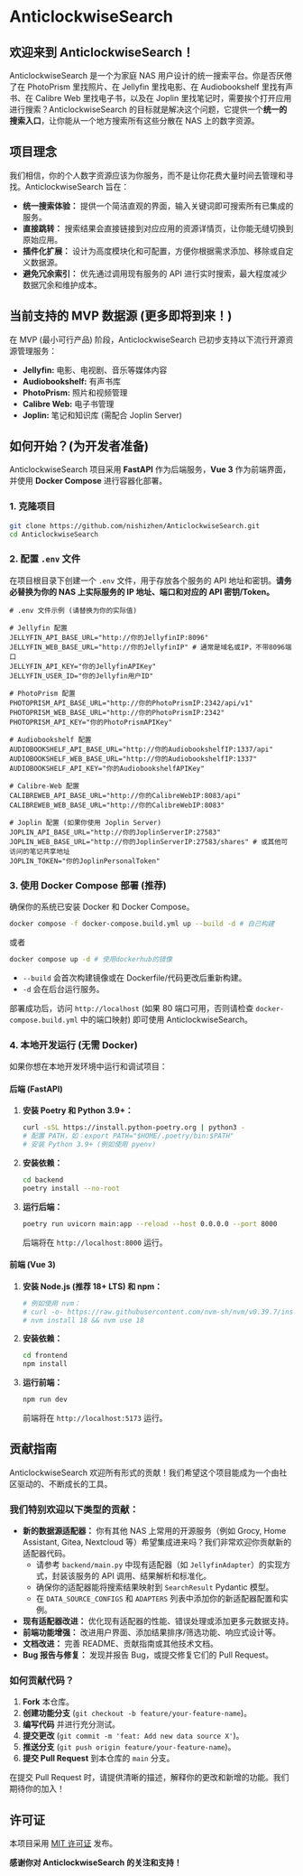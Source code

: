 
# AnticlockwiseSearch


## 欢迎来到 AnticlockwiseSearch！

AnticlockwiseSearch 是一个为家庭 NAS 用户设计的统一搜索平台。你是否厌倦了在 PhotoPrism 里找照片、在 Jellyfin 里找电影、在 Audiobookshelf 里找有声书、在 Calibre Web 里找电子书，以及在 Joplin 里找笔记时，需要挨个打开应用进行搜索？AnticlockwiseSearch 的目标就是解决这个问题，它提供一个**统一的搜索入口**，让你能从一个地方搜索所有这些分散在 NAS 上的数字资源。


## 项目理念

我们相信，你的个人数字资源应该为你服务，而不是让你花费大量时间去管理和寻找。AnticlockwiseSearch 旨在：

  * **统一搜索体验：** 提供一个简洁直观的界面，输入关键词即可搜索所有已集成的服务。
  * **直接跳转：** 搜索结果会直接链接到对应应用的资源详情页，让你能无缝切换到原始应用。
  * **插件化扩展：** 设计为高度模块化和可配置，方便你根据需求添加、移除或自定义数据源。
  * **避免冗余索引：** 优先通过调用现有服务的 API 进行实时搜索，最大程度减少数据冗余和维护成本。


## 当前支持的 MVP 数据源 (更多即将到来！)

在 MVP (最小可行产品) 阶段，AnticlockwiseSearch 已初步支持以下流行开源资源管理服务：

  * **Jellyfin:** 电影、电视剧、音乐等媒体内容
  * **Audiobookshelf:** 有声书库
  * **PhotoPrism:** 照片和视频管理
  * **Calibre Web:** 电子书管理
  * **Joplin:** 笔记和知识库 (需配合 Joplin Server)


## 如何开始？(为开发者准备)

AnticlockwiseSearch 项目采用 **FastAPI** 作为后端服务，**Vue 3** 作为前端界面，并使用 **Docker Compose** 进行容器化部署。

### **1. 克隆项目**

```bash
git clone https://github.com/nishizhen/AnticlockwiseSearch.git
cd AnticlockwiseSearch
```

### **2. 配置 `.env` 文件**

在项目根目录下创建一个 `.env` 文件，用于存放各个服务的 API 地址和密钥。**请务必替换为你的 NAS 上实际服务的 IP 地址、端口和对应的 API 密钥/Token。**

```env
# .env 文件示例 (请替换为你的实际值)

# Jellyfin 配置
JELLYFIN_API_BASE_URL="http://你的JellyfinIP:8096"
JELLYFIN_WEB_BASE_URL="http://你的JellyfinIP" # 通常是域名或IP，不带8096端口
JELLYFIN_API_KEY="你的JellyfinAPIKey"
JELLYFIN_USER_ID="你的Jellyfin用户ID"

# PhotoPrism 配置
PHOTOPRISM_API_BASE_URL="http://你的PhotoPrismIP:2342/api/v1"
PHOTOPRISM_WEB_BASE_URL="http://你的PhotoPrismIP:2342"
PHOTOPRISM_API_KEY="你的PhotoPrismAPIKey"

# Audiobookshelf 配置
AUDIOBOOKSHELF_API_BASE_URL="http://你的AudiobookshelfIP:1337/api"
AUDIOBOOKSHELF_WEB_BASE_URL="http://你的AudiobookshelfIP:1337"
AUDIOBOOKSHELF_API_KEY="你的AudiobookshelfAPIKey"

# Calibre-Web 配置
CALIBREWEB_API_BASE_URL="http://你的CalibreWebIP:8083/api"
CALIBREWEB_WEB_BASE_URL="http://你的CalibreWebIP:8083"

# Joplin 配置 (如果你使用 Joplin Server)
JOPLIN_API_BASE_URL="http://你的JoplinServerIP:27583"
JOPLIN_WEB_BASE_URL="http://你的JoplinServerIP:27583/shares" # 或其他可访问的笔记共享地址
JOPLIN_TOKEN="你的JoplinPersonalToken"
```

### **3. 使用 Docker Compose 部署 (推荐)**

确保你的系统已安装 Docker 和 Docker Compose。

```bash
docker compose -f docker-compose.build.yml up --build -d # 自己构建
```
或者
```bash
docker compose up -d # 使用dockerhub的镜像
```

  * `--build` 会首次构建镜像或在 Dockerfile/代码更改后重新构建。
  * `-d` 会在后台运行服务。

部署成功后，访问 `http://localhost` (如果 80 端口可用，否则请检查 `docker-compose.build.yml` 中的端口映射) 即可使用 AnticlockwiseSearch。

### **4. 本地开发运行 (无需 Docker)**

如果你想在本地开发环境中运行和调试项目：

#### **后端 (FastAPI)**

1.  **安装 Poetry 和 Python 3.9+：**
    ```bash
    curl -sSL https://install.python-poetry.org | python3 -
    # 配置 PATH，如：export PATH="$HOME/.poetry/bin:$PATH"
    # 安装 Python 3.9+ (例如使用 pyenv)
    ```
2.  **安装依赖：**
    ```bash
    cd backend
    poetry install --no-root
    ```
3.  **运行后端：**
    ```bash
    poetry run uvicorn main:app --reload --host 0.0.0.0 --port 8000
    ```
    后端将在 `http://localhost:8000` 运行。

#### **前端 (Vue 3)**

1.  **安装 Node.js (推荐 18+ LTS) 和 npm：**
    ```bash
    # 例如使用 nvm：
    # curl -o- https://raw.githubusercontent.com/nvm-sh/nvm/v0.39.7/install.sh | bash
    # nvm install 18 && nvm use 18
    ```
2.  **安装依赖：**
    ```bash
    cd frontend
    npm install
    ```
3.  **运行前端：**
    ```bash
    npm run dev
    ```
    前端将在 `http://localhost:5173` 运行。


## 贡献指南

AnticlockwiseSearch 欢迎所有形式的贡献！我们希望这个项目能成为一个由社区驱动的、不断成长的工具。

### **我们特别欢迎以下类型的贡献：**

  * **新的数据源适配器：** 你有其他 NAS 上常用的开源服务（例如 Grocy, Home Assistant, Gitea, Nextcloud 等）希望集成进来吗？我们非常欢迎你贡献新的适配器代码。
      * 请参考 `backend/main.py` 中现有适配器（如 `JellyfinAdapter`）的实现方式，封装该服务的 API 调用、结果解析和标准化。
      * 确保你的适配器能将搜索结果映射到 `SearchResult` Pydantic 模型。
      * 在 `DATA_SOURCE_CONFIGS` 和 `ADAPTERS` 列表中添加你的新适配器配置和实例。
  * **现有适配器改进：** 优化现有适配器的性能、错误处理或添加更多元数据支持。
  * **前端功能增强：** 改进用户界面、添加结果排序/筛选功能、响应式设计等。
  * **文档改进：** 完善 README、贡献指南或其他技术文档。
  * **Bug 报告与修复：** 发现并报告 Bug，或提交修复它们的 Pull Request。

### **如何贡献代码？**

1.  **Fork** 本仓库。
2.  **创建功能分支** (`git checkout -b feature/your-feature-name`)。
3.  **编写代码** 并进行充分测试。
4.  **提交更改** (`git commit -m 'feat: Add new data source X'`)。
5.  **推送分支** (`git push origin feature/your-feature-name`)。
6.  **提交 Pull Request** 到本仓库的 `main` 分支。

在提交 Pull Request 时，请提供清晰的描述，解释你的更改和新增的功能。我们期待你的加入！


## 许可证

本项目采用 [MIT 许可证](https://www.google.com/search?q=LICENSE) 发布。


**感谢你对 AnticlockwiseSearch 的关注和支持！**